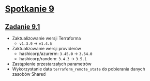 # [Spotkanie 9](https://github.com/cloudstateu/kurs-iac-terraform/blob/master/Zjazd9/zadania.md)


## [Zadanie 9.1](./zadanie1)

* Zaktualizowanie wersji Terraforma
    * `v1.3.9` -> `v1.4.6`
* Zaktualizowanie wersji providerów
    * hashicorp/azurerm: `3.45.0` -> `3.54.0`
    * hashicorp/random: `3.4.3` -> `3.5.1`
* Zastąpienie przestarzałych parametrów
* Wykorzystanie data `terraform_remote_state` do pobierania danych zasobów Shared

